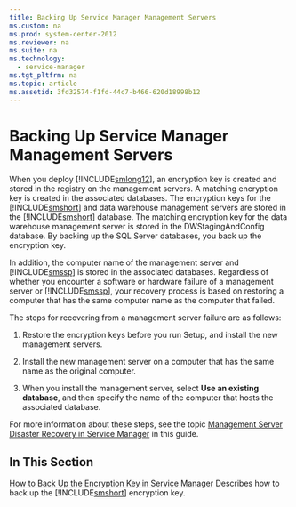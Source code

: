 ```yaml
---
title: Backing Up Service Manager Management Servers
ms.custom: na
ms.prod: system-center-2012
ms.reviewer: na
ms.suite: na
ms.technology: 
  - service-manager
ms.tgt_pltfrm: na
ms.topic: article
ms.assetid: 3fd32574-f1fd-44c7-b466-620d18998b12
---
```

# Backing Up Service Manager Management Servers
When you deploy [!INCLUDE[smlong12](../Token/smlong12_md.md)], an encryption key is created and stored in the registry on the management servers. A matching encryption key is created in the associated databases. The encryption keys for the [!INCLUDE[smshort](../Token/smshort_md.md)] and data warehouse management servers are stored in the [!INCLUDE[smshort](../Token/smshort_md.md)] database. The matching encryption key for the data warehouse management server is stored in the DWStagingAndConfig database. By backing up the SQL Server databases, you back up the encryption key.

In addition, the computer name of the management server and [!INCLUDE[smssp](../Token/smssp_md.md)] is stored in the associated databases. Regardless of whether you encounter a software or hardware failure of a management server or [!INCLUDE[smssp](../Token/smssp_md.md)], your recovery process is based on restoring a computer that has the same computer name as the computer that failed.

The steps for recovering from a management server failure are as follows:

1.  Restore the encryption keys before you run Setup, and install the new management servers.

2.  Install the new management server on a computer that has the same name as the original computer.

3.  When you install the management server, select **Use an existing database**, and then specify the name of the computer that hosts the associated database.

For more information about these steps, see the topic [Management Server Disaster Recovery in Service Manager](../Topic/Management-Server-Disaster-Recovery-in-Service-Manager.md) in this guide.

## In This Section
[How to Back Up the Encryption Key in Service Manager](../Topic/How-to-Back-Up-the-Encryption-Key-in-Service-Manager.md)
Describes how to back up the [!INCLUDE[smshort](../Token/smshort_md.md)] encryption key.

